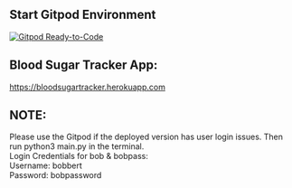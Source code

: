 ## Start Gitpod Environment
[![Gitpod Ready-to-Code](https://img.shields.io/badge/Gitpod-Ready--to--Code-blue?logo=gitpod)](https://gitpod.io/#https://github.com/kjgillll/Web-Project) 

## Blood Sugar Tracker App:
https://bloodsugartracker.herokuapp.com

## NOTE: 
Please use the Gitpod if the deployed version has user login issues. Then run python3 main.py in the terminal.<br>
Login Credentials for bob & bobpass:<br>
Username: bobbert<br>
Password: bobpassword<br>

